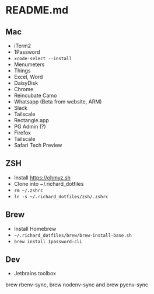 # README.md

## Mac

- iTerm2
- 1Password
- `xcode-select --install`
- Menumeters
- Things
- Excel, Word
- DaisyDisk
- Chrome
- Reincubate Camo
- Whatsapp (Beta from website, ARM)
- Slack
- Tailscale
- Rectangle.app
- PG Admin (?)
- Firefox
- Tailscale
- Safari Tech Preview

## ZSH

* Install https://ohmyz.sh
* Clone into ~/.richard_dotfiles
* `rm ~/.zshrc`
* `ln -s ~/.richard_dotfiles/zsh/.zshrc`


## Brew

- Install Homebrew
- `~/.richard_dotfiles/brew/brew-install-base.sh`
- `brew install 1password-cli`

## Dev

- Jetbrains toolbox


brew rbenv-sync, brew nodenv-sync and brew pyenv-sync